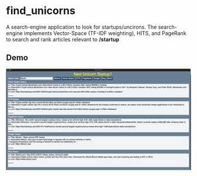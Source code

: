 # find_unicorns
A search-engine application to look for startups/uncirons. The search-engine implements Vector-Space (TF-IDF weighting), HITS, and PageRank to search and rank articles relevant to **/startup**

## Demo
![](./demo.png)
